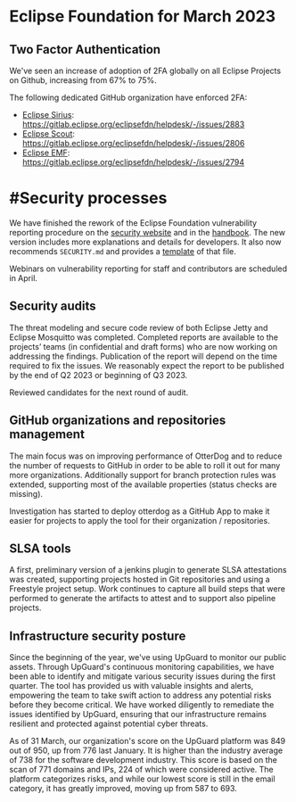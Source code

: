 # Eclipse Foundation for March 2023

## Two Factor Authentication

We've seen an increase of adoption of 2FA globally on all Eclipse Projects on Github, increasing from 67% to 75%.

The following dedicated GitHub organization have enforced 2FA:

* [Eclipse Sirius](https://github.com/eclipse-sirius): https://gitlab.eclipse.org/eclipsefdn/helpdesk/-/issues/2883
* [Eclipse Scout](https://github.com/eclipse-scout): https://gitlab.eclipse.org/eclipsefdn/helpdesk/-/issues/2806
* [Eclipse EMF](https://github.com/eclipse-emf): https://gitlab.eclipse.org/eclipsefdn/helpdesk/-/issues/2794

# #Security processes

We have finished the rework of the Eclipse Foundation vulnerability reporting procedure on the [security website](https://www.eclipse.org/security/) and in the [handbook](https://www.eclipse.org/projects/handbook/#vulnerability). The new version includes more explanations and details for developers. It also now recommends ``SECURITY.md`` and provides a [template](https://gitlab.eclipse.org/security/best-practices/-/blob/main/templates/SECURITY.md) of that file.

Webinars on vulnerability reporting for staff and contributors are scheduled in April.

## Security audits

The threat modeling and secure code review of both Eclipse Jetty and Eclipse Mosquitto was completed. Completed reports are available to the projects’ teams (in confidential and draft forms) who are now working on addressing the findings. Publication of the report will depend on the time required to fix the issues. We reasonably expect the report to be published by the end of Q2 2023 or beginning of Q3 2023.

Reviewed candidates for the next round of audit.

## GitHub organizations and repositories management

The main focus was on improving performance of OtterDog and to reduce the number of requests to GitHub in order to be able to roll it out for many more organizations. Additionally support for branch protection rules was extended, supporting most of the available properties (status checks are missing).

Investigation has started to deploy otterdog as a GitHub App to make it easier for projects to apply the tool for their organization / repositories.

## SLSA tools

A first, preliminary version of a jenkins plugin to generate SLSA attestations was created, supporting projects hosted in Git repositories and using a Freestyle project setup. Work continues to capture all build steps that were performed to generate the artifacts to attest and to support also pipeline projects.

## Infrastructure security posture

Since the beginning of the year, we've using UpGuard to monitor our public assets. Through UpGuard's continuous monitoring capabilities, we have been able to identify and mitigate various security issues during the first quarter. The tool has provided us with valuable insights and alerts, empowering the team to take swift action to address any potential risks before they become critical. We have worked diligently to remediate the issues identified by UpGuard, ensuring that our infrastructure remains resilient and protected against potential cyber threats.

As of 31 March, our organization's score on the UpGuard platform was 849 out of 950, up from 776 last January. It is higher than the industry average of 738 for the software development industry. This score is based on the scan of 771 domains and IPs, 224 of which were considered active. The platform categorizes risks, and while our lowest score is still in the email category, it has greatly improved, moving up from 587 to 693.
